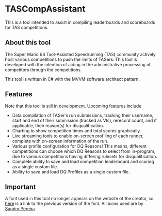 # TASCompAssistant
This is a tool intended to assist in compiling leaderboards and scoreboards for TAS competitions.

## About this tool
The Super Mario 64 Tool-Assisted Speedrunning (TAS) community actively host various competitions to push the limits of TASers. This tool is developed with the intention of aiding in the administrative processing of competitors through the competitions.

This tool is written in C# with the MVVM software architect pattern.

## Features
Note that this tool is still in development.
Upcoming features include:
- Data compilation of TASer's run submissions, tracking their username, start and end of their submission (tracked as VIs), rerecord count, and if applicable, their reason(s) for disqualification.
- Charting to show competition times and total scores graphically.
- Live streaming tools to enable on-screen profiling of each runner, complete with on-screen information of the run.
- Various profile configuration for DQ Reasons! This means, different competitions can choose which DQ Reasons to select from in-program, due to various competitions having differing rulesets for disqualification.
- Complete ability to save and load competition leaderboard and scoring as a single custom file.
- Ability to save and load DQ Profiles as a single custom file.

## Important
A font used in this tool no longer appears on the website of the creator, so [here](https://www.deviantart.com/maxigamer/art/OUTDATED-MOON-GET-A-Super-Mario-Odyssey-Font-732847350) is a link to the previous version of the font.
All icons used are by [Sandro Pereira](http://www.iconarchive.com/show/super-mario-icons-by-ph03nyx.html).
